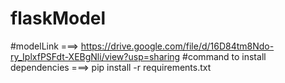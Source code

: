 # flaskModel
#modelLink ===> https://drive.google.com/file/d/16D84tm8Ndo-ry_IplxfPSFdt-XEBgNli/view?usp=sharing
#command to install dependencies ===>  pip install -r requirements.txt
